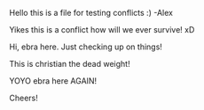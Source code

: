 Hello this is a file for testing conflicts :) -Alex

Yikes this is a conflict how will we ever survive! xD

Hi, ebra here. Just checking up on things!

This is christian the dead weight!


YOYO ebra here AGAIN!


Cheers!
